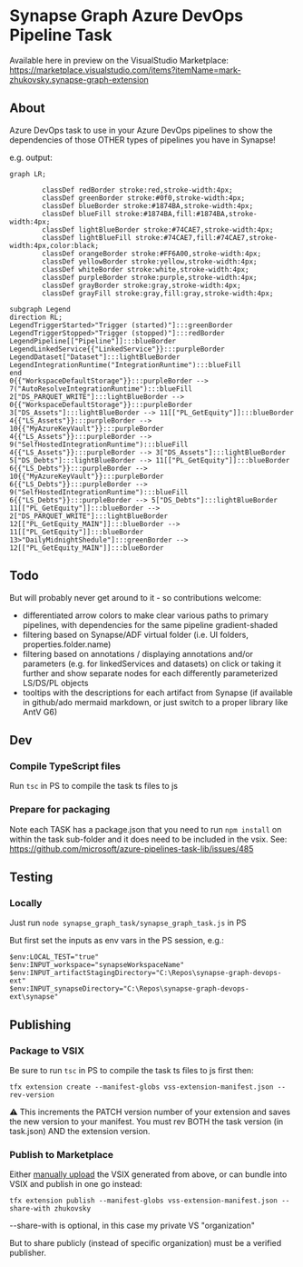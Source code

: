 # Synapse Graph Azure DevOps Pipeline Task

Available here in preview on the VisualStudio Marketplace: https://marketplace.visualstudio.com/items?itemName=mark-zhukovsky.synapse-graph-extension

## About
Azure DevOps task to use in your Azure DevOps pipelines to show the dependencies of those OTHER types of pipelines you have in Synapse!

e.g. output:

```mermaid
graph LR;

        classDef redBorder stroke:red,stroke-width:4px;
        classDef greenBorder stroke:#0f0,stroke-width:4px;
        classDef blueBorder stroke:#1874BA,stroke-width:4px;
        classDef blueFill stroke:#1874BA,fill:#1874BA,stroke-width:4px;
        classDef lightBlueBorder stroke:#74CAE7,stroke-width:4px;
        classDef lightBlueFill stroke:#74CAE7,fill:#74CAE7,stroke-width:4px,color:black;
        classDef orangeBorder stroke:#FF6A00,stroke-width:4px;
        classDef yellowBorder stroke:yellow,stroke-width:4px;
        classDef whiteBorder stroke:white,stroke-width:4px;
        classDef purpleBorder stroke:purple,stroke-width:4px;
        classDef grayBorder stroke:gray,stroke-width:4px;
        classDef grayFill stroke:gray,fill:gray,stroke-width:4px;
    
subgraph Legend
direction RL;
LegendTriggerStarted>"Trigger (started)"]:::greenBorder
LegendTriggerStopped>"Trigger (stopped)"]:::redBorder
LegendPipeline[["Pipeline"]]:::blueBorder
LegendLinkedService{{"LinkedService"}}:::purpleBorder
LegendDataset["Dataset"]:::lightBlueBorder
LegendIntegrationRuntime("IntegrationRuntime"):::blueFill
end
0{{"WorkspaceDefaultStorage"}}:::purpleBorder --> 7("AutoResolveIntegrationRuntime"):::blueFill
2["DS_PARQUET_WRITE"]:::lightBlueBorder --> 0{{"WorkspaceDefaultStorage"}}:::purpleBorder
3["DS_Assets"]:::lightBlueBorder --> 11[["PL_GetEquity"]]:::blueBorder
4{{"LS_Assets"}}:::purpleBorder --> 10{{"MyAzureKeyVault"}}:::purpleBorder
4{{"LS_Assets"}}:::purpleBorder --> 9("SelfHostedIntegrationRuntime"):::blueFill
4{{"LS_Assets"}}:::purpleBorder --> 3["DS_Assets"]:::lightBlueBorder
5["DS_Debts"]:::lightBlueBorder --> 11[["PL_GetEquity"]]:::blueBorder
6{{"LS_Debts"}}:::purpleBorder --> 10{{"MyAzureKeyVault"}}:::purpleBorder
6{{"LS_Debts"}}:::purpleBorder --> 9("SelfHostedIntegrationRuntime"):::blueFill
6{{"LS_Debts"}}:::purpleBorder --> 5["DS_Debts"]:::lightBlueBorder
11[["PL_GetEquity"]]:::blueBorder --> 2["DS_PARQUET_WRITE"]:::lightBlueBorder
12[["PL_GetEquity_MAIN"]]:::blueBorder --> 11[["PL_GetEquity"]]:::blueBorder
13>"DailyMidnightShedule"]:::greenBorder --> 12[["PL_GetEquity_MAIN"]]:::blueBorder
```

## Todo
But will probably never get around to it - so contributions welcome:

- differentiated arrow colors to make clear various paths to primary pipelines, with dependencies for the same pipeline gradient-shaded
- filtering based on Synapse/ADF virtual folder  (i.e. UI folders, properties.folder.name)
- filtering based on annotations / displaying annotations and/or parameters (e.g. for linkedServices and datasets) on click or taking it further and show separate nodes for each differently parameterized LS/DS/PL objects
- tooltips with the descriptions for each artifact from Synapse (if available in github/ado mermaid markdown, or just switch to a proper library like AntV G6)

## Dev

### Compile TypeScript files
Run ```tsc``` in PS to compile the task ts files to js

### Prepare for packaging
Note each TASK has a package.json that you need to run ```npm install``` on within the task sub-folder and it does need to be included in the vsix. See: https://github.com/microsoft/azure-pipelines-task-lib/issues/485

## Testing

### Locally

Just run ```node synapse_graph_task/synapse_graph_task.js``` in PS

But first set the inputs as env vars in the PS session, e.g.:

```
$env:LOCAL_TEST="true"
$env:INPUT_workspace="synapseWorkspaceName"
$env:INPUT_artifactStagingDirectory="C:\Repos\synapse-graph-devops-ext"
$env:INPUT_synapseDirectory="C:\Repos\synapse-graph-devops-ext\synapse"
```

## Publishing

### Package to VSIX

Be sure to run  ```tsc``` in PS to compile the task ts files to js first then:

```
tfx extension create --manifest-globs vss-extension-manifest.json --rev-version
```

:warning: This increments the PATCH version number of your extension and saves the new version to your manifest. You must rev BOTH the task version (in task.json) AND the extension version.

### Publish to Marketplace

Either [manually upload](https://marketplace.visualstudio.com/manage/publishers/mark-zhukovsky) the VSIX generated from above, or can bundle into VSIX and publish in one go instead:

```
tfx extension publish --manifest-globs vss-extension-manifest.json --share-with zhukovsky
```

--share-with is optional, in this case my private VS "organization"

But to share publicly (instead of specific organization) must be a verified publisher.
